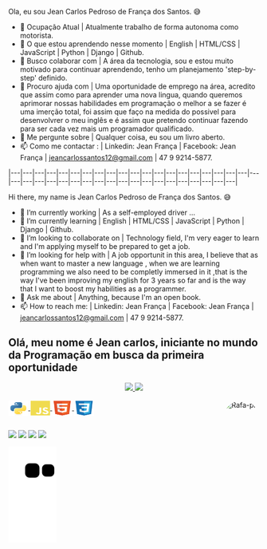  Ola, eu sou Jean Carlos Pedroso de França dos Santos. 😅

- 🔭 Ocupação Atual | Atualmente trabalho de forma autonoma como motorista.
- 🌱 O que estou aprendendo nesse momento | English | HTML/CSS | JavaScript | Python | Django | Github.
- 👯 Busco colaborar com | A área da tecnologia, sou e estou muito motivado para continuar aprendendo, tenho um planejamento 'step-by-step' definido.
- 🤔 Procuro ajuda com  | Uma oportunidade de emprego na área, acredito que assim como para aprender uma nova lingua, quando queremos aprimorar nossas habilidades em 
programação o melhor a se fazer é uma imerção total, foi assim que faço na medida do possivel para desenvolvrer o meu inglês e é assim que pretendo continuar fazendo para ser cada vez mais um programador qualificado.
- 💬 Me pergunte sobre | Qualquer coisa, eu sou um livro aberto.
- 📫 Como me contactar : | Linkedin: Jean França | Facebook: Jean França | jeancarlossantos12@gmail.com | 47 9 9214-5877.

|---|---|---|---|---|---|---|---|---|---|---|---|---|---|---|---|---|---|---|---|---|---|---|---|---|---|---|---|---|---|---|---|---|---|---|---|---|---|---|---|

Hi there, my name is Jean Carlos Pedroso de França dos Santos. 😅

- 🔭 I’m currently working | As a self-employed driver ...
- 🌱 I’m currently learning | English | HTML/CSS | JavaScript | Python | Django | Github.
- 👯 I’m looking to collaborate on | Technology field, I'm very eager to learn and I'm applying myself to be prepared to  get a job.
- 🤔 I’m looking for help with | A job opportunit in this area, I believe that as when want to master a new language , when we are learning programming we also need to 
be completly immersed in it ,that is the way I've been improving my english for 3 years so far and is the way that I want to boost my habilities as a programmer.
- 💬 Ask me about | Anything, because I'm an open book.
- 📫 How to reach me: | Linkedin: Jean França | Facebook: Jean França | jeancarlossantos12@gmail.com | 47 9 9214-5877.


## Olá, meu nome é Jean carlos, iniciante no mundo da Programação em busca da primeira oportunidade
<div align="center">
  <a href="https://github.com/JeanFranca12">
  <img height="180em" src="https://github-readme-stats.vercel.app/api?username=JeanFranca12&show_icons=true&theme=dark&include_all_commits=true&count_private=true"/>
  <img height="180em" src="https://github-readme-stats.vercel.app/api/top-langs/?username=JeanFranca12&layout=compact&langs_count=7&theme=dark"/>
</div>
<div style="display: inline_block"><br>
  <img align="center" alt="Rafa-Python" height="30" width="40" src="https://raw.githubusercontent.com/devicons/devicon/master/icons/python/python-original.svg">
  <img align="center" alt="Rafa-Js" height="30" width="40" src="https://raw.githubusercontent.com/devicons/devicon/master/icons/javascript/javascript-plain.svg">
  <img align="center" alt="Rafa-HTML" height="30" width="40" src="https://raw.githubusercontent.com/devicons/devicon/master/icons/html5/html5-original.svg">
  <img align="center" alt="Rafa-CSS" height="30" width="40" src="https://raw.githubusercontent.com/devicons/devicon/master/icons/css3/css3-original.svg">
  <img align="right" alt="Rafa-pic" height="150" style="border-radius:50px;" src="https://media.discordapp.net/attachments/639956127056134178/890373478988013628/Publicacoes_Instagram_1_1.png?width=676&height=676">
</div>
  
  ##
 
<div> 
  <a href="https://instagram.com/rafaballerini" target="_blank"><img src="https://img.shields.io/badge/-Instagram-%23E4405F?style=for-the-badge&logo=instagram&logoColor=white" target="_blank"></a>
  <a href = "jeancarlossantos12@gmail.com"><img src="https://img.shields.io/badge/-Gmail-%23333?style=for-the-badge&logo=gmail&logoColor=white" target="_blank"></a>
  <a href=https://www.linkedin.com/in/jean-frança-a76567205/target="_blank"><img src="https://img.shields.io/badge/-LinkedIn-%230077B5?style=for-the-badge&logo=linkedin&logoColor=white" target="_blank"></a> 
  <a href=
https://www.facebook.com/profile.php?id=100006285690716 target="_blank"><img src=	https://img.shields.io/badge/Facebook-1877F2?style=for-the-badge&logo=facebook&logoColor=white target="_blank"></a> 
 
 
  ![Snake animation](https://github.com/rafaballerini/rafaballerini/blob/output/github-contribution-grid-snake.svg)
 
</div>

